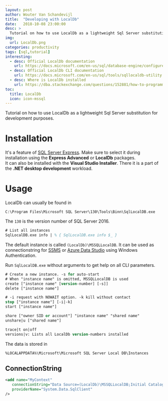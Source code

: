```yaml
---
layout: post
author: Wouter Van Schandevijl
title:  "Developing with LocalDb"
date:   2018-10-08 23:00:00
desc: >
  Tutorial on how to use LocalDb as a lightweight Sql Server substitution for development purposes.
img:
  url: LocalDb.png
categories: productivity
tags: [sql,tutorial]
interesting:
  - desc: Official LocalDb documentation
    url: https://docs.microsoft.com/en-us/sql/database-engine/configure-windows/sql-server-2016-express-localdb
  - desc: Official LocalDb CLI documentation
    url: https://docs.microsoft.com/en-us/sql/tools/sqllocaldb-utility
  - desc: Where is LocalDb installed
    url: https://dba.stackexchange.com/questions/152881/how-to-programmatically-find-out-where-localdb-is-installed
toc:
  title: LocalDb
  icon: icon-mssql
---
```


Tutorial on how to use LocalDb as a lightweight Sql Server substitution for development purposes.

<!--more-->

# Installation

It's a feature of [SQL Server Express](https://www.microsoft.com/en-us/sql-server/sql-server-downloads).
Make sure to select it during installation using the **Express Advanced** or **LocalDb** packages.  
It can also be installed with the **Visual Studio Installer**. There it is a part of the **.NET desktop development** workload.


# Usage

LocalDb can usually be found in  
```
C:\Program Files\Microsoft SQL Server\130\Tools\Binn\SqlLocalDB.exe
```
The `130` is the version number of SQL Server 2016.


```ps
# List all instances
SqlLocalDB.exe info | % { SqlLocalDB.exe info $_ }
```

The default instance is called `(LocalDb)\MSSQLLocalDB`.
It can be used as connectionstring for [SSMS](https://docs.microsoft.com/en-us/sql/ssms/download-sql-server-management-studio-ssms)
or [Azure Data Studio](https://docs.microsoft.com/en-us/sql/azure-data-studio/download) using Windows Authentication.

Run `SqlLocalDB.exe` without arguments to get help on all CLI parameters.

```ps
# Create a new instance. -s for auto-start
# When "instance name" is omitted, MSSQLLocalDB is used
create ["instance name" [version-number] [-s]]
delete ["instance name"]

# -i request with NOWAIT option. -k kill without contact
stop ["instance name"] [-i|-k]
start ["instance name"]

share ["owner SID or account"] "instance name" "shared name"
unshare|u ["shared name"]

trace|t on|off
versions|v: Lists all LocalDb version-numbers installed
```

The data is stored in  
```
%LOCALAPPDATA%\Microsoft\Microsoft SQL Server Local DB\Instances
```

## ConnectionString

```xml
<add name="MyContext" 
   connectionString="Data Source=(LocalDb)\MSSQLLocalDB;Initial Catalog=MyDatabaseName;Integrated Security=SSPI;AttachDBFilename=|DataDirectory|\MyDb.mdf" 
   providerName="System.Data.SqlClient" 
/>
```
